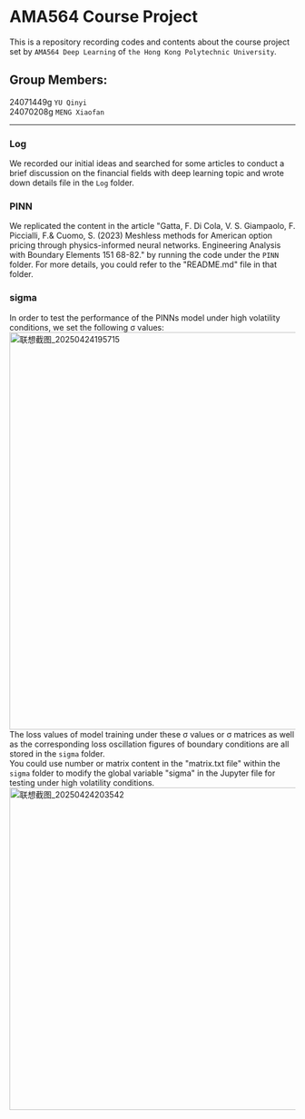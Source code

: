 # AMA564 Course Project
This is a repository recording codes and contents about the course project set by `AMA564 Deep Learning` of `the Hong Kong Polytechnic University`.

## Group Members:
24071449g  `YU Qinyi`  <br>
24070208g  `MENG Xiaofan`

---

### Log
We recorded our initial ideas and searched for some articles to conduct a brief discussion on the financial fields with deep learning topic and wrote down details file in the `Log` folder.

### PINN
We replicated the content in the article "Gatta, F. Di Cola, V. S. Giampaolo, F. Piccialli, F.& Cuomo, S. (2023) Meshless methods for American option pricing through physics-informed neural networks. Engineering Analysis with Boundary Elements 151 68-82." by running the code under the `PINN` folder. For more details, you could refer to the "README.md" file in that folder.

### sigma
In order to test the performance of the PINNs model under high volatility conditions, we set the following σ values:
<img width="700" alt="联想截图_20250424195715" src="https://github.com/user-attachments/assets/eb8d4558-ba92-4857-8cc2-df3439eda075" />  <br>
The loss values of model training under these σ values or σ matrices as well as the corresponding loss oscillation figures of boundary conditions are all stored in the `sigma` folder.  <br>
You could use number or matrix content in the "matrix.txt file" within the `sigma` folder to modify the global variable "sigma" in the Jupyter file for testing under high volatility conditions.
<img width="568" alt="联想截图_20250424203542" src="https://github.com/user-attachments/assets/480f5be3-3f80-4a3e-8aed-29460c222f9c" />

